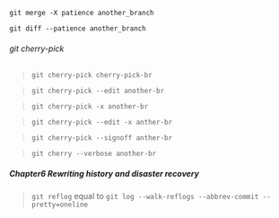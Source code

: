 
`git merge -X patience another_branch`

`git diff --patience another_branch`

###### git cherry-pick

> `git cherry-pick cherry-pick-br`

> `git cherry-pick --edit another-br`

> `git cherry-pick -x another-br`

> `git cherry-pick --edit -x anther-br`

> `git cherry-pick --signoff anther-br`

> `git cherry --verbose another-br`

##### Chapter6 Rewriting history and disaster recovery

> `git reflog` equal to `git log --walk-reflogs --abbrev-commit --pretty=oneline`
